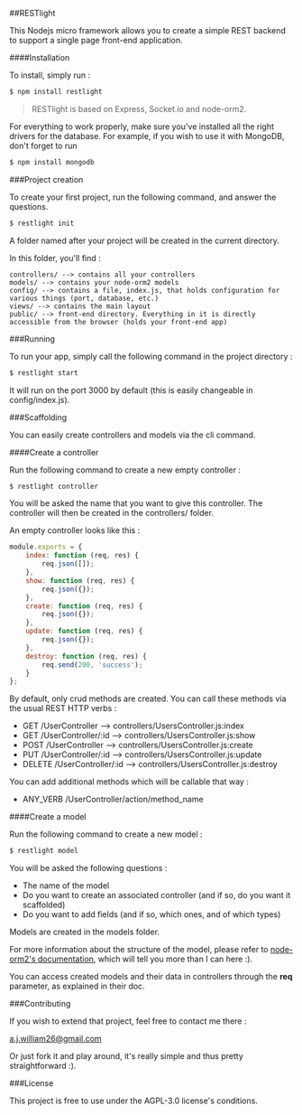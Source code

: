 ##RESTlight

This Nodejs micro framework allows you to create a simple REST backend to support a single page front-end application.

####Installation

To install, simply run :

```sh
$ npm install restlight
```

> RESTlight is based on Express, Socket.io and node-orm2.

For everything to work properly, make sure you've installed all the right drivers for the database.
For example, if you wish to use it with MongoDB, don't forget to run

```sh
$ npm install mongodb
```

###Project creation

To create your first project, run the following command, and answer the questions.

```sh
$ restlight init
```

A folder named after your project will be created in the current directory.

In this folder, you'll find :

    controllers/ --> contains all your controllers
    models/ --> contains your node-orm2 models
    config/ --> contains a file, index.js, that holds configuration for various things (port, database, etc.)
    views/ --> contains the main layout
    public/ --> front-end directory. Everything in it is directly accessible from the browser (holds your front-end app)

###Running

To run your app, simply call the following command in the project directory :

```sh
$ restlight start
```

It will run on the port 3000 by default (this is easily changeable in config/index.js).

###Scaffolding

You can easily create controllers and models via the cli command.

####Create a controller

Run the following command to create a new empty controller :

```sh
$ restlight controller
```

You will be asked the name that you want to give this controller. The controller will then be created in the controllers/
folder.

An empty controller looks like this :

```javascript
module.exports = {
    index: function (req, res) {
        req.json([]);
    },
    show: function (req, res) {
        req.json({});
    },
    create: function (req, res) {
        req.json({});
    },
    update: function (req, res) {
        req.json({});
    },
    destroy: function (req, res) {
        req.send(200, 'success');
    }
};
```

By default, only crud methods are created. You can call these methods via the usual REST HTTP verbs :

- GET /UserController --> controllers/UsersController.js:index
- GET /UserController/:id --> controllers/UsersController.js:show
- POST /UserController --> controllers/UsersController.js:create
- PUT /UserController/:id --> controllers/UsersController.js:update
- DELETE /UserController/:id --> controllers/UsersController.js:destroy

You can add additional methods which will be callable that way :

- ANY_VERB /UserController/action/method_name


####Create a model

Run the following command to create a new model :

```sh
$ restlight model
```

You will be asked the following questions :

- The name of the model
- Do you want to create an associated controller (and if so, do you want it scaffolded)
- Do you want to add fields (and if so, which ones, and of which types)

Models are created in the models folder.

For more information about the structure of the model, please refer to [node-orm2's documentation][1], which will tell you
more than I can here :).

You can access created models and their data in controllers through the **req** parameter, as explained in their doc.

###Contributing

If you wish to extend that project, feel free to contact me there :

a.j.william26@gmail.com

Or just fork it and play around, it's really simple and thus pretty straightforward :).

###License

This project is free to use under the AGPL-3.0 license's conditions.

[1]:https://github.com/dresende/node-orm2